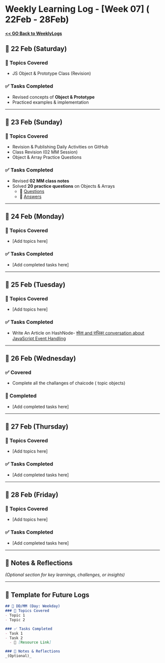 # Weekly Learning Log - [Week 07] ( 22Feb - 28Feb)

#### [ << GO Back to WeeklyLogs](../WeeklyLogs.md)

## 📅 22 Feb (Saturday)
### 📝 Topics Covered
- JS Object & Prototype Class (Revision)

### ✅ Tasks Completed
- Revised concepts of **Object & Prototype**
- Practiced examples & implementation

---

## 📅 23 Feb (Sunday)
### 📝 Topics Covered
- Revision & Publishing Daily Activities on GitHub
- Class Revision (02 MM Session)
- Object & Array Practice Questions

### ✅ Tasks Completed
- Revised **02 MM class notes**
- Solved **20 practice questions** on Objects & Arrays  
  - 🔗 [Questions](../week04%2001-07/Object%20&%20array%20pratice%20que.md)  
  - 🔗 [Answers](../week04%2001-07/Object%20&%20array%20pratice.js)  

---

## 📅 24 Feb (Monday)
### 📝 Topics Covered
- [Add topics here]

### ✅ Tasks Completed
- [Add completed tasks here]

---

## 📅 25 Feb (Tuesday)
### 📝 Topics Covered
- [Add topics here]

### ✅ Tasks Completed
- Write An Article on HashNode- [श्वेता and राधिका conversation about JavaScript Event Handling](https://dev-cohort.hashnode.dev/shavata-and-rathhaka-conversation-about-javascript-event-handling)

---

## 📅 26 Feb (Wednesday)
### ✅ Covered
- Complete all the challanges of chaicode ( topic  objects)

### 📝 Completed
- [Add completed tasks here]

---

## 📅 27 Feb (Thursday)
### 📝 Topics Covered
- [Add topics here]

### ✅ Tasks Completed
- [Add completed tasks here]

---

## 📅 28 Feb (Friday)
### 📝 Topics Covered
- [Add topics here]

### ✅ Tasks Completed
- [Add completed tasks here]

---

## 📌 Notes & Reflections  
*(Optional section for key learnings, challenges, or insights)*  

---

## 📅 Template for Future Logs  
```md
## 📅 DD/MM (Day: Weekday)
### 📝 Topics Covered
- Topic 1  
- Topic 2  

### ✅ Tasks Completed
- Task 1  
- Task 2  
  - 🔗 [Resource Link]  

### 📌 Notes & Reflections  
_(Optional)_